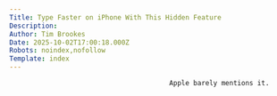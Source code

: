 ```yaml
---
Title: Type Faster on iPhone With This Hidden Feature
Description: 
Author: Tim Brookes
Date: 2025-10-02T17:00:18.000Z
Robots: noindex,nofollow
Template: index
---
```


                                            Apple barely mentions it.
                                        
